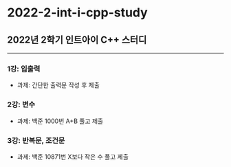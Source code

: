 # 2022-2-int-i-cpp-study

## 2022년 2학기 인트아이 C++ 스터디
---

### 1강: 입출력
- 과제: 간단한 출력문 작성 후 제출

### 2강: 변수
- 과제: 백준 1000번 A+B 풀고 제출

### 3강: 반복문, 조건문
- 과제: 백준 10871번 X보다 작은 수 풀고 제출
